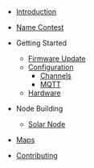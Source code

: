 - [Introduction](en/)
- [Name Contest](en/Name_contest.md)

- Getting Started
  - [Firmware Update](en/device_update.md)
  - [Configuration](en/device_configuration.md)
    - [Channels](en/configuration/channels.md)
    - [MQTT](en/configuration/mqtt.md)
  - [Hardware](en/getting_started_hardware.md)
- Node Building

  - [Solar Node](en/solar_node.md)

- [Maps](en/maps.md)
- [Contributing](en/contributing.md)
